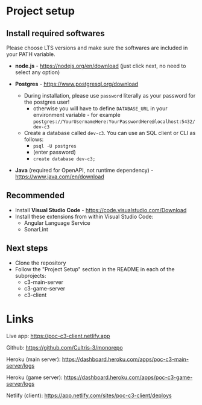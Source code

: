 
# Project setup

## Install required softwares

Please choose LTS versions and make sure the softwares are included in your PATH variable.

- **node.js** - https://nodejs.org/en/download (just click next, no need to select any option)
- **Postgres** - https://www.postgresql.org/download
  - During installation, please use `password` literally as your password for the postgres user!
    - otherwise you will have to define `DATABASE_URL` in your environment variable - for example `postgres://YourUsernameHere:YourPasswordHere@localhost:5432/dev-c3`
  - Create a database called `dev-c3`. You can use an SQL client or CLI as follows:
    - `psql -U postgres`
    - (enter password)
    - `create database dev-c3;`

- **Java** (required for OpenAPI, not runtime dependency) - https://www.java.com/en/download

## Recommended
- Install **Visual Studio Code** - https://code.visualstudio.com/Download
- Install these extensions from within Visual Studio Code:
  - Angular Language Service
  - SonarLint

## Next steps

- Clone the repository
- Follow the "Project Setup" section in the README in each of the subprojects:
  - c3-main-server
  - c3-game-server
  - c3-client



# Links

Live app: https://poc-c3-client.netlify.app

Github: https://github.com/Cultris-3/monorepo

Heroku (main server): https://dashboard.heroku.com/apps/poc-c3-main-server/logs

Heroku (game server): https://dashboard.heroku.com/apps/poc-c3-game-server/logs

Netlify (client): https://app.netlify.com/sites/poc-c3-client/deploys


